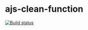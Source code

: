 # ajs-clean-function
[![Build status](https://ci.appveyor.com/api/projects/status/rgcfy9d2os7k3ilg?svg=true)](https://ci.appveyor.com/project/AlexandraKam/ajs-clean-function)
